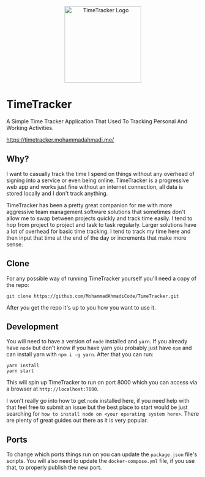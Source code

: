 <p align="center">
    <img src="https://raw.githubusercontent.com/overshard/timelite/master/public/static/logo.png"
         width="200"
         height="200"
         alt="TimeTracker Logo" />
</p>

# TimeTracker

A Simple Time Tracker Application That Used To Tracking Personal And Working Activities.

https://timetracker.mohammadahmadi.me/

## Why?

I want to casually track the time I spend on things without any overhead of
signing into a service or even being online. TimeTracker is a progressive web app
and works just fine without an internet connection, all data is stored locally
and I don't track anything.

TimeTracker has been a pretty great companion for me with more aggressive team
management software solutions that sometimes don't allow me to swap between
projects quickly and track time easily. I tend to hop from project to project
and task to task regularly. Larger solutions have a lot of overhead for basic
time tracking. I tend to track my time here and then input that time at the end
of the day or increments that make more sense.

## Clone

For any possible way of running TimeTracker yourself you'll need a copy of the
repo:

    git clone https://github.com/MohammadAhmadiCode/TimeTracker.git

After you get the repo it's up to you how you want to use it.

## Development

You will need to have a version of `node` installed and `yarn`. If you already
have `node` but don't know if you have yarn you probably just have `npm` and
can install yarn with `npm i -g yarn`. After that you can run:

    yarn install
    yarn start

This will spin up TimeTracker to run on port 8000 which you can access via a
browser at `http://localhost:7000`.

I won't really go into how to get `node` installed here, if you need help with
that feel free to submit an issue but the best place to start would be just
searching for `how to install node on <your operating system here>`. There are
plenty of great guides out there as it is very popular.

## Ports

To change which ports things run on you can update the `package.json` file's
scripts. You will also need to update the `docker-compose.yml` file, if you use
that, to properly publish the new port.


